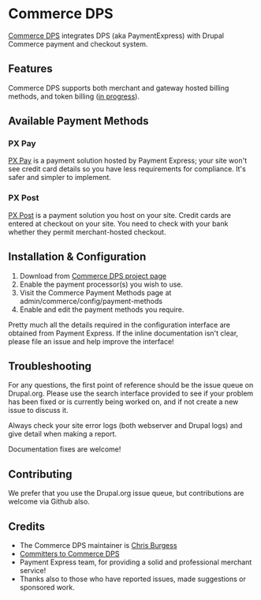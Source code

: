 # Commerce DPS

[Commerce DPS](http://drupal.org/project/commerce_dps) integrates DPS
(aka PaymentExpress) with Drupal Commerce payment and checkout system.

## Features

Commerce DPS supports both merchant and gateway hosted billing methods, and token billing
([in progress](https://drupal.org/node/2397663)).

## Available Payment Methods

### PX Pay

[PX Pay](https://www.paymentexpress.com/Products/Ecommerce/Payment_Express_Hosted) is a
payment solution hosted by Payment Express; your site won't see credit card details so
you have less requirements for compliance. It's safer and simpler to implement.

### PX Post

[PX Post](https://www.paymentexpress.com/Technical_Resources/Ecommerce_NonHosted/PxPost)
is a payment solution you host on your site. Credit cards are entered at checkout on your
site. You need to check with your bank whether they permit merchant-hosted checkout.

## Installation & Configuration

1. Download from [Commerce DPS project page](http://drupal.org/project/commerce_dps)
2. Enable the payment processor(s) you wish to use.
3. Visit the Commerce Payment Methods page at admin/commerce/config/payment-methods
4. Enable and edit the payment methods you require.

Pretty much all the details required in the configuration interface are obtained from
Payment Express. If the inline documentation isn't clear, please file an issue and help
improve the interface!

## Troubleshooting

For any questions, the first point of reference should be the issue queue on Drupal.org.
Please use the search interface provided to see if your problem has been fixed or is
currently being worked on, and if not create a new issue to discuss it.

Always check your site error logs (both webserver and Drupal logs) and give detail when
making a report.

Documentation fixes are welcome!

## Contributing

We prefer that you use the Drupal.org issue queue, but contributions are welcome via
Github also.

## Credits

* The Commerce DPS maintainer is [Chris Burgess](https://drupal.org/user/76026)
* [Committers to Commerce DPS](https://www.drupal.org/node/1496210/committers)
* Payment Express team, for providing a solid and professional merchant service!
* Thanks also to those who have reported issues, made suggestions or sponsored work.
